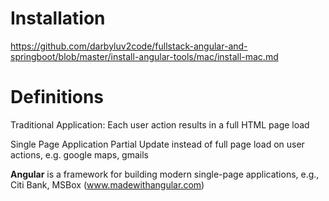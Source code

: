 # Installation
https://github.com/darbyluv2code/fullstack-angular-and-springboot/blob/master/install-angular-tools/mac/install-mac.md

# Definitions

Traditional Application:
Each user action results in a full HTML page load

Single Page Application
Partial Update instead of full page load on user actions, e.g. google maps, gmails

**Angular** is a framework for building modern single-page applications, e.g., Citi Bank, MSBox (www.madewithangular.com)
